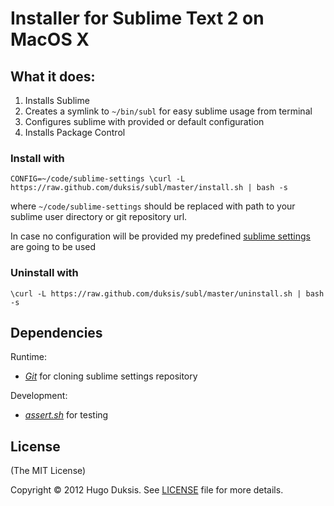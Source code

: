 # Installer for Sublime Text 2 on MacOS X

## What it does:
 1. Installs Sublime
 2. Creates a symlink to `~/bin/subl` for easy sublime usage from terminal
 3. Configures sublime with provided or default configuration
 4. Installs Package Control

### Install with

`CONFIG=~/code/sublime-settings \curl -L https://raw.github.com/duksis/subl/master/install.sh | bash -s`

where `~/code/sublime-settings` should be replaced with path to your sublime user directory or git repository url.

In case no configuration will be provided my predefined [sublime settings][1] are going to be used


### Uninstall with
`\curl -L https://raw.github.com/duksis/subl/master/uninstall.sh | bash -s`

## Dependencies
Runtime:

 * *[Git][2]* for cloning sublime settings repository

Development:

 * *[assert.sh][3]* for testing

## License
(The MIT License)

Copyright &copy; 2012 Hugo Duksis. See [LICENSE](LICENSE) file for more details.

[1]: http://github.com/duksis/sublime-settings "Sublime settings"
[2]: http://git-scm.com "Git"
[3]: https://github.com/lehmannro/assert.sh "assert.sh"